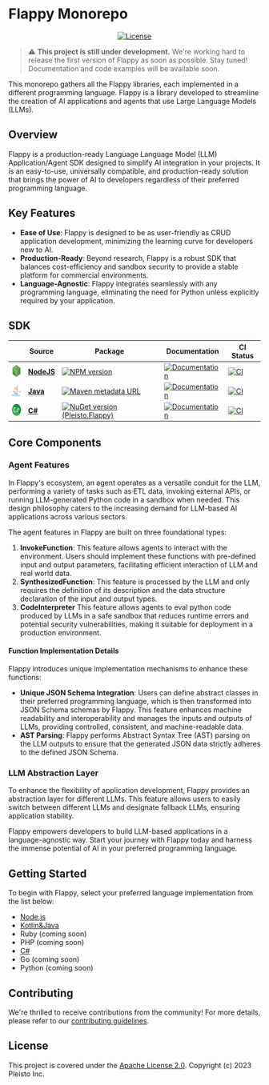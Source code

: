 # Flappy Monorepo

<div align="center">

[![License](https://img.shields.io/github/license/pleisto/flappy.svg)](https://raw.githubusercontent.com/pleisto/flappy/main/LICENSE)

</div>


> :warning: **This project is still under development.** We're working hard to release the first version of Flappy as soon as possible. Stay tuned! Documentation and code examples will be available soon.

This monorepo gathers all the Flappy libraries, each implemented in a different programming language. Flappy is a library developed to streamline the creation of AI applications and agents that use Large Language Models (LLMs).

## Overview

Flappy is a production-ready Language Language Model (LLM) Application/Agent SDK designed to simplify AI integration in your projects. It is an easy-to-use, universally compatible, and production-ready solution that brings the power of AI to developers regardless of their preferred programming language.

## Key Features

- **Ease of Use**: Flappy is designed to be as user-friendly as CRUD application development, minimizing the learning curve for developers new to AI.
- **Production-Ready**: Beyond research, Flappy is a robust SDK that balances cost-efficiency and sandbox security to provide a stable platform for commercial environments.
- **Language-Agnostic**: Flappy integrates seamlessly with any programming language, eliminating the need for Python unless explicitly required by your application.

## SDK

|   | Source | Package | Documentation  | CI Status |
| - | ------ | ------- | -------------- | --------- |
| <img src="./assets/languages/nodejs.png" width=24px height=24px> | [**NodeJS**][NodeJS integration] | [![NPM version](https://img.shields.io/npm/v/%40pleisto/node-flappy/next.svg)](https://npmjs.org/package/@pleisto/node-flappy) | [![Documentation](https://img.shields.io/badge/documentation-documentation.svg)](https://flappy.pleisto.com) | [![CI](https://img.shields.io/github/actions/workflow/status/pleisto/flappy/nodejs-ci.yml.svg)](https://github.com/pleisto/flappy/actions/workflows/nodejs-ci.yml) |
| <img src="./assets/languages/java.svg" width=24px height=24px>    | [**Java**][Kotlin integration]    | [![Maven metadata URL](https://img.shields.io/maven-metadata/v.svg?metadataUrl=https%3A%2F%2Frepo1.maven.org%2Fmaven2%2Fcom%2Fpleisto%2Fflappy%2Fmaven-metadata.xml&color=blue)](https://central.sonatype.com/artifact/com.pleisto/flappy) | [![Documentation](https://img.shields.io/badge/documentation-documentation.svg)](https://javadoc.io/doc/com.pleisto/flappy) | [![CI](https://img.shields.io/github/actions/workflow/status/pleisto/flappy/kotlin-ci.yml.svg)](https://github.com/pleisto/flappy/actions/workflows/kotlin-ci.yml)
| <img src="./assets/languages/csharp.svg" width=24px height=24px>     | [**C#**][C# integration]         | [![NuGet version (Pleisto.Flappy)](https://img.shields.io/nuget/v/Pleisto.Flappy.svg?style=flat-square)](https://www.nuget.org/packages/Pleisto.Flappy/) | [![Documentation](https://img.shields.io/badge/documentation-documentation.svg)](https://flappy.pleisto.com) | [![CI](https://img.shields.io/github/actions/workflow/status/pleisto/flappy/csharp-ci.yml.svg)](https://github.com/pleisto/flappy/actions/workflows/csharp-ci.yml) |

[nodejs integration]: ./packages/nodejs/README.md
[kotlin integration]: ./packages/kotlin/README.md
[c# integration]: ./packages/csharp/README.md

## Core Components

### Agent Features

In Flappy's ecosystem, an agent operates as a versatile conduit for the LLM, performing a variety of tasks such as ETL data, invoking external APIs, or running LLM-generated Python code in a sandbox when needed. This design philosophy caters to the increasing demand for LLM-based AI applications across various sectors.

The agent features in Flappy are built on three foundational types:

1. **InvokeFunction**: This feature allows agents to interact with the environment. Users should implement these functions with pre-defined input and output parameters, facilitating efficient interaction of LLM and real world data.
2. **SynthesizedFunction**: This feature is processed by the LLM and only requires the definition of its description and the data structure declaration of the input and output types.
3. **CodeInterpreter** This feature allows agents to eval python code produced by LLMs in a safe sandbox that reduces runtime errors and potential security vulnerabilities, making it suitable for deployment in a production environment.

#### Function Implementation Details

Flappy introduces unique implementation mechanisms to enhance these functions:

- **Unique JSON Schema Integration**: Users can define abstract classes in their preferred programming language, which is then transformed into JSON Schema schemas by Flappy. This feature enhances machine readability and interoperability and manages the inputs and outputs of LLMs, providing controlled, consistent, and machine-readable data.
- **AST Parsing**: Flappy performs Abstract Syntax Tree (AST) parsing on the LLM outputs to ensure that the generated JSON data strictly adheres to the defined JSON Schema.

### LLM Abstraction Layer

To enhance the flexibility of application development, Flappy provides an abstraction layer for different LLMs. This feature allows users to easily switch between different LLMs and designate fallback LLMs, ensuring application stability.

Flappy empowers developers to build LLM-based applications in a language-agnostic way. Start your journey with Flappy today and harness the immense potential of AI in your preferred programming language.

## Getting Started

To begin with Flappy, select your preferred language implementation from the list below:

- [Node.js](./packages/nodejs/README.md)
- [Kotlin&Java](./packages/kotlin/README.md)
- Ruby (coming soon)
- PHP (coming soon)
- [C#](./packages/csharp/README.md)
- Go (coming soon)
- Python (coming soon)

## Contributing

We're thrilled to receive contributions from the community! For more details, please refer to our [contributing guidelines](./CONTRIBUTING.md).

## License

This project is covered under the [Apache License 2.0](./LICENSE). Copyright (c) 2023 Pleisto Inc.
